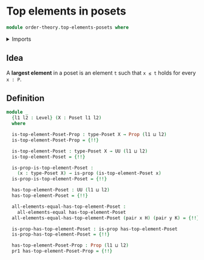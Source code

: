 # Top elements in posets

```agda
module order-theory.top-elements-posets where
```

<details><summary>Imports</summary>

```agda
open import foundation.dependent-pair-types
open import foundation.propositions
open import foundation.subtypes
open import foundation.universe-levels

open import order-theory.posets
open import order-theory.top-elements-preorders
```

</details>

## Idea

A **largest element** in a poset is an element `t` such that `x ≤ t` holds for
every `x : P`.

## Definition

```agda
module _
  {l1 l2 : Level} (X : Poset l1 l2)
  where

  is-top-element-Poset-Prop : type-Poset X → Prop (l1 ⊔ l2)
  is-top-element-Poset-Prop = {!!}

  is-top-element-Poset : type-Poset X → UU (l1 ⊔ l2)
  is-top-element-Poset = {!!}

  is-prop-is-top-element-Poset :
    (x : type-Poset X) → is-prop (is-top-element-Poset x)
  is-prop-is-top-element-Poset = {!!}

  has-top-element-Poset : UU (l1 ⊔ l2)
  has-top-element-Poset = {!!}

  all-elements-equal-has-top-element-Poset :
    all-elements-equal has-top-element-Poset
  all-elements-equal-has-top-element-Poset (pair x H) (pair y K) = {!!}

  is-prop-has-top-element-Poset : is-prop has-top-element-Poset
  is-prop-has-top-element-Poset = {!!}

  has-top-element-Poset-Prop : Prop (l1 ⊔ l2)
  pr1 has-top-element-Poset-Prop = {!!}
```
